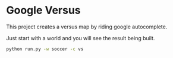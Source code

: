 Google Versus
=============

This project creates a versus map by riding google autocomplete.

Just start with a world and you will see the result being built.


```bash
python run.py -w soccer -c vs
```
